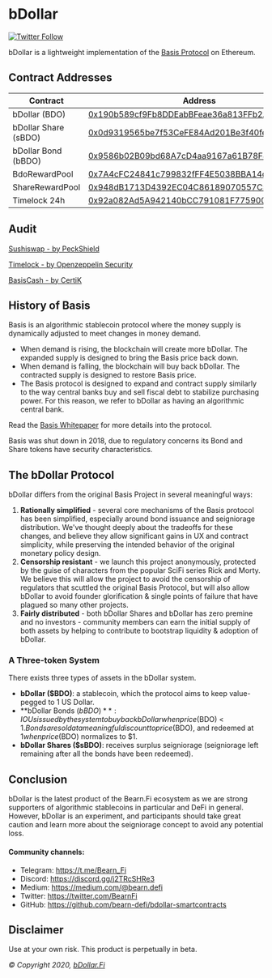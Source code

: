 # bDollar

[![Twitter Follow](https://img.shields.io/twitter/follow/bDollar_Fi?label=Follow)](https://twitter.com/bDollar_Fi)

bDollar is a lightweight implementation of the [Basis Protocol](basis.io) on Ethereum.

## Contract Addresses
| Contract  | Address |
| ------------- | ------------- |
| bDollar (BDO) | [0x190b589cf9Fb8DDEabBFeae36a813FFb2A702454](https://bscscan.com/token/0x190b589cf9Fb8DDEabBFeae36a813FFb2A702454) |
| bDollar Share (sBDO) | [0x0d9319565be7f53CeFE84Ad201Be3f40feAE2740](https://bscscan.com/token/0x0d9319565be7f53CeFE84Ad201Be3f40feAE2740) |
| bDollar Bond (bBDO) | [0x9586b02B09bd68A7cD4aa9167a61B78F43092063](https://bscscan.com/token/0x9586b02B09bd68A7cD4aa9167a61B78F43092063) |
| BdoRewardPool | [0x7A4cFC24841c799832fFF4E5038BBA14c0e73ced](https://bscscan.com/address/0x7A4cFC24841c799832fFF4E5038BBA14c0e73ced#code) |
| ShareRewardPool | [0x948dB1713D4392EC04C86189070557C5A8566766](https://bscscan.com/address/0x948dB1713D4392EC04C86189070557C5A8566766#code) |
| Timelock 24h | [0x92a082Ad5A942140bCC791081F775900d0A514D9](https://bscscan.com/address/0x92a082Ad5A942140bCC791081F775900d0A514D9#code) |

## Audit
[Sushiswap - by PeckShield](https://github.com/peckshield/publications/blob/master/audit_reports/PeckShield-Audit-Report-SushiSwap-v1.0.pdf)

[Timelock - by Openzeppelin Security](https://blog.openzeppelin.com/compound-finance-patch-audit)

[BasisCash - by CertiK](https://www.dropbox.com/s/ed5vxvaple5e740/REP-Basis-Cash-06_11_2020.pdf)

## History of Basis

Basis is an algorithmic stablecoin protocol where the money supply is dynamically adjusted to meet changes in money demand.  

- When demand is rising, the blockchain will create more bDollar. The expanded supply is designed to bring the Basis price back down.
- When demand is falling, the blockchain will buy back bDollar. The contracted supply is designed to restore Basis price.
- The Basis protocol is designed to expand and contract supply similarly to the way central banks buy and sell fiscal debt to stabilize purchasing power. For this reason, we refer to bDollar as having an algorithmic central bank.

Read the [Basis Whitepaper](http://basis.io/basis_whitepaper_en.pdf) for more details into the protocol. 

Basis was shut down in 2018, due to regulatory concerns its Bond and Share tokens have security characteristics. 

## The bDollar Protocol

bDollar differs from the original Basis Project in several meaningful ways: 

1. **Rationally simplified** - several core mechanisms of the Basis protocol has been simplified, especially around bond issuance and seigniorage distribution. We've thought deeply about the tradeoffs for these changes, and believe they allow significant gains in UX and contract simplicity, while preserving the intended behavior of the original monetary policy design. 
2. **Censorship resistant** - we launch this project anonymously, protected by the guise of characters from the popular SciFi series Rick and Morty. We believe this will allow the project to avoid the censorship of regulators that scuttled the original Basis Protocol, but will also allow bDollar to avoid founder glorification & single points of failure that have plagued so many other projects. 
3. **Fairly distributed** - both bDollar Shares and bDollar has zero premine and no investors - community members can earn the initial supply of both assets by helping to contribute to bootstrap liquidity & adoption of bDollar. 

### A Three-token System

There exists three types of assets in the bDollar system. 

- **bDollar ($BDO)**: a stablecoin, which the protocol aims to keep value-pegged to 1 US Dollar. 
- **bDollar Bonds ($bBDO)**: IOUs issued by the system to buy back bDollar when price($BDO) < $1. Bonds are sold at a meaningful discount to price($BDO), and redeemed at $1 when price($BDO) normalizes to $1. 
- **bDollar Shares ($sBDO)**: receives surplus seigniorage (seigniorage left remaining after all the bonds have been redeemed).

## Conclusion

bDollar is the latest product of the Bearn.Fi ecosystem as we are strong supporters of algorithmic stablecoins in particular and DeFi in general. However, bDollar is an experiment, and participants should take great caution and learn more about the seigniorage concept to avoid any potential loss.

#### Community channels:

- Telegram: https://t.me/Bearn_Fi
- Discord: https://discord.gg/j2TRcSHRe3
- Medium: https://medium.com/@bearn.defi
- Twitter: https://twitter.com/BearnFi
- GitHub: https://github.com/bearn-defi/bdollar-smartcontracts

## Disclaimer

Use at your own risk. This product is perpetually in beta.

_© Copyright 2020, [bDollar.Fi](https://bdollar.fi)_
